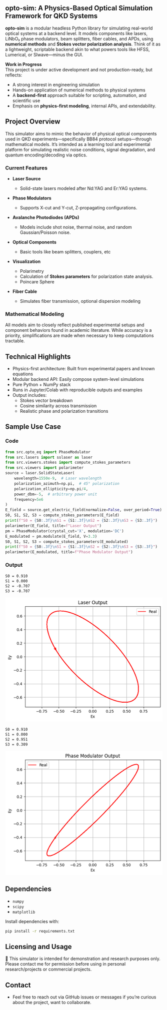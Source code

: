## opto-sim: A Physics-Based Optical Simulation Framework for QKD Systems

**opto-sim** is a modular headless Python library for simulating real-world optical systems at a backend level. It models components like lasers, LiNbO₃ phase modulators, beam splitters, fiber cables, and APDs, using **numerical methods** and **Stokes vector polarization analysis**. Think of it as a lightweight, scriptable backend akin to what powers tools like HFSS, Lumerical, or SIwave—minus the GUI.

**Work in Progress**  
This project is under active development and not production-ready, but reflects:

- A strong interest in engineering simulation
- Hands-on application of numerical methods to physical systems
- A **backend-first** approach suitable for scripting, automation, and scientific use
- Emphasis on **physics-first modeling**, internal APIs, and extendability.

## Project Overview

This simulator aims to mimic the behavior of physical optical components used in QKD experiments—specifically BB84 protocol setups—through mathematical models. It’s intended as a learning tool and experimental platform for simulating realistic noise conditions, signal degradation, and quantum encoding/decoding via optics.

### Current Features

- **Laser Source**  
  - Solid-state lasers modeled after Nd:YAG and Er:YAG systems.

- **Phase Modulators**  
  - Supports X-cut and Y-cut, Z-propagating configurations.

- **Avalanche Photodiodes (APDs)**  
  - Models include shot noise, thermal noise, and random Gaussian/Poisson noise.

- **Optical Components**  
  - Basic tools like beam splitters, couplers, etc

- **Visualization**  
  - Polarimetry
  - Calculation of **Stokes parameters** for polarization state analysis.
  - Poincare Sphere

- **Fiber Cable**
  - Simulates fiber transmission, optional dispersion modeling

### Mathematical Modeling

All models aim to closely reflect published experimental setups and component behaviors found in academic literature. While accuracy is a priority, simplifications are made when necessary to keep computations tractable.

## Technical Highlights
- Physics-first architecture: Built from experimental papers and known equations
- Modular backend API: Easily compose system-level simulations
- Pure Python + NumPy stack
- Runs in Jupyter/Colab with reproducible outputs and examples
- Output includes:
  - Stokes vector breakdown
  - Cosine similarity across transmission
  - Realistic phase and polarization transitions

## Sample Use Case
### Code
```python
from src.opto_eq import PhaseModulator
from src.lasers import sslaser as laser
from src.viewers.stokes import compute_stokes_parameters
from src.viewers import polarimeter
source = laser.SolidStateLaser(
    wavelength=1550e-9,  # Laser wavelength
    polarization_azimuth=np.pi,  # 45° polarization
    polarization_ellipticity=np.pi/4,
    power_dbm=-5,  # arbitrary power unit
    frequency=5e6
)
E_field = source.get_electric_field(normalize=False, over_period=True)
S0, S1, S2, S3 = compute_stokes_parameters(E_field)
print(f"S0 = {S0:.3f}\nS1 = {S1:.3f}\nS2 = {S2:.3f}\nS3 = {S3:.3f}")
polarimeter(E_field, title=f"Laser Output")
pm = PhaseModulator(crystal_cut='X', modulation='DC')
E_modulated = pm.modulate(E_field, V=3.3)
S0, S1, S2, S3 = compute_stokes_parameters(E_modulated)
print(f"S0 = {S0:.3f}\nS1 = {S1:.3f}\nS2 = {S2:.3f}\nS3 = {S3:.3f}")
polarimeter(E_modulated, title=f"Phase Modulator Output")
```
### Output
```output
S0 = 0.910
S1 = 0.000
S2 = -0.707
S3 = -0.707
```
![Laser Output](https://github.com/azaan-mahmood/opto-sim/blob/main/src/common/images/Laser_Out.png "Laser Output")
```output
S0 = 0.910
S1 = 0.000
S2 = 0.951
S3 = 0.309
```
![PM Output](https://github.com/azaan-mahmood/opto-sim/blob/main/src/common/images/PM_Out.png "Phase Modulator Output")

## Dependencies

- `numpy`
- `scipy`
- `matplotlib`

Install dependencies with:

```bash
pip install -r requirements.txt
```
## Licensing and Usage
🚫 This simulator is intended for demonstration and research purposes only. Please contact me for permission before using in personal research/projects or commercial projects.

## Contact ##
- Feel free to reach out via GitHub issues or messages if you’re curious about the project, want to collaborate.
